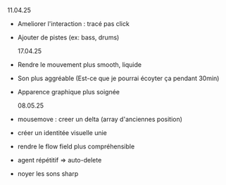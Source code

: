 11.04.25

- Ameliorer l'interaction : tracé pas click
- Ajouter de pistes (ex: bass, drums)

  17.04.25

- Rendre le mouvement plus smooth, liquide
- Son plus aggréable (Est-ce que je pourrai écoyter ça pendant 30min)
- Apparence graphique plus soignée

  08.05.25

- mousemove : creer un delta (array d'anciennes position)
- créer un identitée visuelle unie
- rendre le flow field plus compréhensible
- agent répétitif => auto-delete
- noyer les sons sharp
